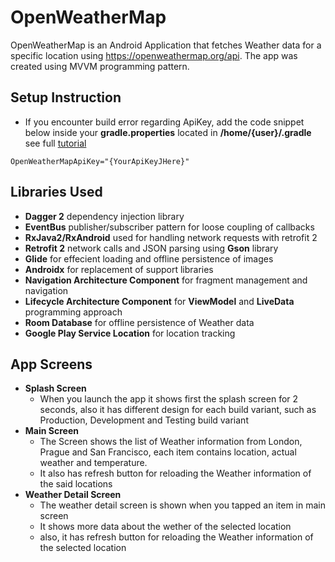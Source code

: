 # OpenWeatherMap
OpenWeatherMap is an Android Application that fetches Weather data for a specific location using  https://openweathermap.org/api. The app was created using MVVM programming pattern.  

## Setup Instruction
- If you encounter build error regarding ApiKey, add the code snippet below inside your **gradle.properties** located in **/home/{user}/.gradle** see full [tutorial](https://medium.com/code-better/hiding-api-keys-from-your-android-repository-b23f5598b906)
```
OpenWeatherMapApiKey="{YourApiKeyJHere}"
```

## Libraries Used
- **Dagger 2** dependency injection library
- **EventBus** publisher/subscriber pattern for loose coupling of callbacks
- **RxJava2/RxAndroid** used for handling network requests with retrofit 2 
- **Retrofit 2** network calls and JSON parsing using **Gson** library
- **Glide** for effecient loading and offline persistence of images
- **Androidx** for replacement of support libraries
- **Navigation Architecture Component** for fragment management and navigation
- **Lifecycle  Architecture Component** for **ViewModel** and **LiveData** programming approach
- **Room Database** for offline persistence of Weather data
- **Google Play Service Location** for location tracking

## App Screens
- **Splash Screen**
    - When you launch the app it shows first the splash screen for 2 seconds, also it has different design for each build variant, such as Production, Development and Testing build variant
- **Main Screen**
    - The Screen shows the list of Weather information from London, Prague and San Francisco, each item contains location, actual weather and temperature. 
    - It also has refresh button for reloading the Weather information of the said locations
- **Weather Detail Screen**
    - The weather detail screen is shown when you tapped an item in main screen
    - It shows more data about the wether of the selected location
    - also, it has refresh button for reloading the Weather information of the selected location
   
   
